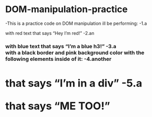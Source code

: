 # DOM-manipulation-practice

-This is a practice code on DOM manipulation ill be performing:
-1.a <p> with red text that says “Hey I’m red!”
-2.an <h3> with blue text that says “I’m a blue h3!”
-3.a <div> with a black border and pink background color with the following elements inside of it:
-4.another <h1> that says “I’m in a div”
-5.a <p> that says “ME TOO!”

